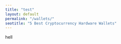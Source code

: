 ```yaml
---
title: "test"
layout: default
permalink: "/wallets/"
seotitle: "5 Best Cryptocurrency Hardware Wallets"
---
```


hell